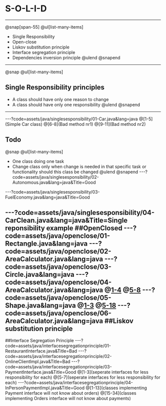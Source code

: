 
# S-O-L-I-D
---

@snap[span-55]
@ul[list-many-items]
- Single Responsibility
- Open-close
- Liskov substitution principle
- Interface segregation principle
- Dependencies inversion principle
@ulend
@snapend

---
@snap
@ul[list-many-items]
## Single Responsibility principles
- A class should have only one reason to change
- A class should have only one responsibility
@ulend
@snapend
---

---?code=assets/java/singlesesponsibility/01-Car.java&lang=java
@[1-5](Simple Car class)
@[6-8](Bad method nr1)
@[9-11](Bad method nr2)

## Todo
@snap
@ul[list-many-items]
- One class doing one task
- Change class only when change is needed in that specific task or functionality should this class be changed
@ulend
@snapend
---?code=assets/java/singlesesponsibility/02-Autonomous.java&lang=java&Title=Good

---?code=assets/java/singlesesponsibility/03-FuelEconomy.java&lang=java&Title=Good

---?code=assets/java/singlesesponsibility/04-CarClean.java&lang=java&Title=Single reponsibility example
##OpenClosed
---?code=assets/java/openclose/01-Rectangle.java&lang=java
---?code=assets/java/openclose/02-AreaCalculator.java&lang=java
---?code=assets/java/openclose/03-Circle.java&lang=java
---?code=assets/java/openclose/04-AreaCalculator.java&lang=java
@[1-4](modification)
@[5-8](modification)
---?code=assets/java/openclose/05-Shape.java&lang=java
@[1-3](interface)
@[5-18](shapes)
---?code=assets/java/openclose/06-AreaCalculator.java&lang=java
##Liskov substitution principle
---
##Interface Segregation Principle
---?code=assets/java/interfacesegregationprinciple/01-RestaurantInterface.java&Title=Bad
---?code=assets/java/interfacesegregationprinciple/02-OnlineClientImpl.java&Title=Bad
---?code=assets/java/interfacesegregationprinciple/03-PaymentInterface.java&Title=Good
@[1-3](seperate interfaces for less responsibility for each)
@[5-7](seperate interfaces for less responsibility for each)
---?code=assets/java/interfacesegregationprinciple/04-InPersonPaymentImpl.java&Title=Good
@[1-13](classes implementing Payment interface will not know about orders)
@[15-34](classes implementing Orders interface will not know about payments)

